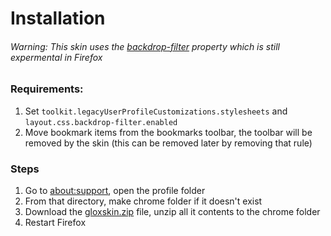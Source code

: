 # Installation
###### Warning: This skin uses the [backdrop-filter](https://caniuse.com/?search=backdrop-filter) property which is still expermental in Firefox
 ### Requirements: 
  1. Set `toolkit.legacyUserProfileCustomizations.stylesheets` and `layout.css.backdrop-filter.enabled`
   2. Move bookmark items  from the bookmarks toolbar, the toolbar will be removed by the skin (this can be removed later by removing that rule)

 ### Steps
 1. Go to [about:support](about:support), open the profile folder
 2. From that directory, make chrome folder if it doesn't exist
 3. Download the [gloxskin.zip](https://github.com/tomatopickle/Glox/blob/main/gloxskin.zip) file, unzip all it contents to the chrome folder
 4. Restart Firefox
 
